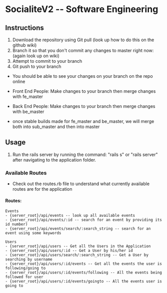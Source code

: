 # SocialiteV2 -- Software Engineering

## Instructions
1. Download the repository using Git pull (look up how to do this on the github wiki)
2. Branch it so that you don't commit any changes to master right now: (again look up on wiki)
3. Attempt to commit to your branch
4. Git push to your branch

- You should be able to see your changes on your branch on the repo online
- Front End People: Make changes to your branch then merge changes with fe_master
- Back End People: Make changes to your branch then merge changes with be_master

- once stable builds made for fe_master and be_master, we will merge both into sub_master and then into master

## Usage
1. Run the rails server by running the command: "rails s" or "rails server" after navigating to the application folder.

### Available Routes
- Check out the routes.rb file to understand what currently available routes are for the application

#### Routes:
	Events
	- {server_root}/api/events -- look up all available events
	- {server_root}/api/events/:id -- search for an event by providing its id number)
	- {server_root}/api/events/search/:search_string -- search for an event using some keywords

	Users
	- {server_root}/api/users -- Get all the Users in the Application
	- {server_root}/api/users/:id -- Get a User by his/her id
	- {server_root}/api/users/search/:search_string -- Get a User by searching by username
	- {server_root}/api/users/:id/events -- Get all the events the user is following/going to
	- {server_root}/api/users/:id/events/following -- All the events being followed for user
	- {server_root}/api/users/:id/events/goingto -- All the events user is going to 
